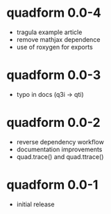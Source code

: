 # quadform 0.0-4

- tragula example article
- remove mathjax dependence
- use of roxygen for exports

# quadform 0.0-3

- typo in docs (q3i -> qti)

# quadform 0.0-2

- reverse dependency workflow
- documentation improvements
- quad.trace() and quad.ttrace()

# quadform 0.0-1

- initial release
